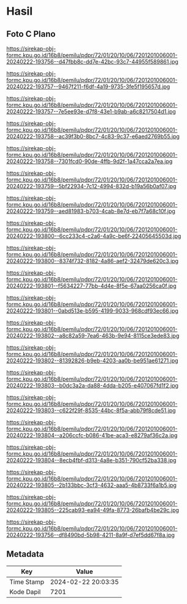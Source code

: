 # Hasil

## Foto C Plano

https://sirekap-obj-formc.kpu.go.id/16b8/pemilu/pdpr/72/01/20/10/06/7201201006001-20240222-193756--d47fbb8c-dd7e-42bc-93c7-44955f589861.jpg

https://sirekap-obj-formc.kpu.go.id/16b8/pemilu/pdpr/72/01/20/10/06/7201201006001-20240222-193757--9467f211-f6df-4a19-9735-3fe5f195657d.jpg

https://sirekap-obj-formc.kpu.go.id/16b8/pemilu/pdpr/72/01/20/10/06/7201201006001-20240222-193757--7e5ee93e-d7f8-43e1-b9ab-a6c8217504d1.jpg

https://sirekap-obj-formc.kpu.go.id/16b8/pemilu/pdpr/72/01/20/10/06/7201201006001-20240222-193758--ac39f3b0-8bc7-4c83-9c37-e6aed2769b55.jpg

https://sirekap-obj-formc.kpu.go.id/16b8/pemilu/pdpr/72/01/20/10/06/7201201006001-20240222-193758--7301fcd0-90de-4ffb-9d2f-1a47cca2a7ea.jpg

https://sirekap-obj-formc.kpu.go.id/16b8/pemilu/pdpr/72/01/20/10/06/7201201006001-20240222-193759--5bf22934-7c12-4994-832d-b19a56b0af07.jpg

https://sirekap-obj-formc.kpu.go.id/16b8/pemilu/pdpr/72/01/20/10/06/7201201006001-20240222-193759--aed81983-b703-4cab-8e7d-eb7f7a68c10f.jpg

https://sirekap-obj-formc.kpu.go.id/16b8/pemilu/pdpr/72/01/20/10/06/7201201006001-20240222-193800--6cc233c4-c2a6-4a9c-be6f-22405645503d.jpg

https://sirekap-obj-formc.kpu.go.id/16b8/pemilu/pdpr/72/01/20/10/06/7201201006001-20240222-193800--8374f732-8182-4a86-aef2-32479de620c3.jpg

https://sirekap-obj-formc.kpu.go.id/16b8/pemilu/pdpr/72/01/20/10/06/7201201006001-20240222-193801--f5634227-77bb-4d4e-8f5e-67aa0256ca0f.jpg

https://sirekap-obj-formc.kpu.go.id/16b8/pemilu/pdpr/72/01/20/10/06/7201201006001-20240222-193801--0abd513e-b595-4199-9033-968cdf93ec66.jpg

https://sirekap-obj-formc.kpu.go.id/16b8/pemilu/pdpr/72/01/20/10/06/7201201006001-20240222-193802--a8c82a59-7ea6-463b-9e94-8115ce3ede83.jpg

https://sirekap-obj-formc.kpu.go.id/16b8/pemilu/pdpr/72/01/20/10/06/7201201006001-20240222-193802--81392826-b9eb-4203-aa0b-be951ae61271.jpg

https://sirekap-obj-formc.kpu.go.id/16b8/pemilu/pdpr/72/01/20/10/06/7201201006001-20240222-193803--b0dc3a2a-da88-4dda-b205-e407067fd1f2.jpg

https://sirekap-obj-formc.kpu.go.id/16b8/pemilu/pdpr/72/01/20/10/06/7201201006001-20240222-193803--c622f29f-8535-44bc-8f5a-abb79f8cde51.jpg

https://sirekap-obj-formc.kpu.go.id/16b8/pemilu/pdpr/72/01/20/10/06/7201201006001-20240222-193804--a206ccfc-b086-41be-aca3-e8279af36c2a.jpg

https://sirekap-obj-formc.kpu.go.id/16b8/pemilu/pdpr/72/01/20/10/06/7201201006001-20240222-193804--8ecb4fbf-d313-4a8e-b351-790cf52ba338.jpg

https://sirekap-obj-formc.kpu.go.id/16b8/pemilu/pdpr/72/01/20/10/06/7201201006001-20240222-193805--2b133bbc-3cf3-4632-aaa5-4b8733f6a1b5.jpg

https://sirekap-obj-formc.kpu.go.id/16b8/pemilu/pdpr/72/01/20/10/06/7201201006001-20240222-193805--225cab93-ea94-49fa-8773-26bafb4be29c.jpg

https://sirekap-obj-formc.kpu.go.id/16b8/pemilu/pdpr/72/01/20/10/06/7201201006001-20240222-193756--df8490bd-5b98-4211-8a9f-d7ef5dd67f8a.jpg


## Metadata

| Key        | Value               |
| ---------- | ------------------- |
| Time Stamp | 2024-02-22 20:03:35 |
| Kode Dapil | 7201                |



